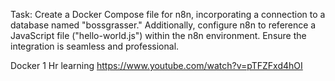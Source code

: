 Task:
Create a Docker Compose file for n8n, incorporating a connection to a database named "bossgrasser." Additionally, configure n8n to reference a JavaScript file ("hello-world.js") within the n8n environment. Ensure the integration is seamless and professional.

Docker 1 Hr learning https://www.youtube.com/watch?v=pTFZFxd4hOI
